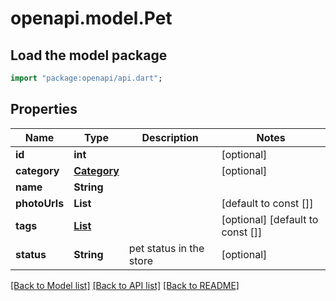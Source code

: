 # openapi.model.Pet

## Load the model package
```dart
import "package:openapi/api.dart";
```

## Properties
Name | Type | Description | Notes
------------ | ------------- | ------------- | -------------
**id** | **int** |  | [optional] 
**category** | [**Category**](Category.md) |  | [optional] 
**name** | **String** |  | 
**photoUrls** | **List<String>** |  | [default to const []]
**tags** | [**List<Tag>**](Tag.md) |  | [optional] [default to const []]
**status** | **String** | pet status in the store | [optional] 

[[Back to Model list]](../README.md#documentation-for-models) [[Back to API list]](../README.md#documentation-for-api-endpoints) [[Back to README]](../README.md)


